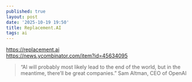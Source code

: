 ```yaml
---
published: true
layout: post
date: '2025-10-19 19:50'
title: Replacement.AI
tags: ai 
---
```

<https://replacement.ai>  
<https://news.ycombinator.com/item?id=45634095>

> “AI will probably most likely lead to the end of the world, but in the meantime, there’ll be great companies.”
> Sam Altman, CEO of OpenAI

